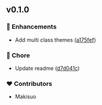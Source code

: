 
## v0.1.0


### 🚀 Enhancements

- Add multi class themes ([a175fef](https://github.com/Makisuo/qwik-themes/commit/a175fef))

### 🏡 Chore

- Update readme ([d7d041c](https://github.com/Makisuo/qwik-themes/commit/d7d041c))

### ❤️ Contributors

- Makisuo

